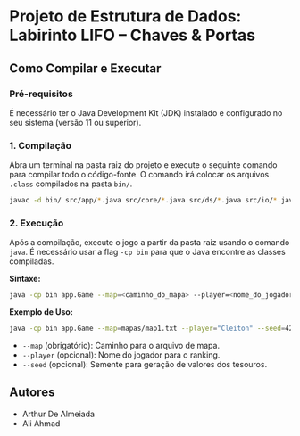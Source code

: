 # Projeto de Estrutura de Dados: Labirinto LIFO – Chaves & Portas

## Como Compilar e Executar

### Pré-requisitos

É necessário ter o Java Development Kit (JDK) instalado e configurado no seu sistema (versão 11 ou superior).

### 1. Compilação

Abra um terminal na pasta raiz do projeto e execute o seguinte comando para compilar todo o código-fonte. O comando irá colocar os arquivos `.class` compilados na pasta `bin/`.

```bash
javac -d bin/ src/app/*.java src/core/*.java src/ds/*.java src/io/*.java src/model/*.java src/util/*.java
```

### 2. Execução

Após a compilação, execute o jogo a partir da pasta raiz usando o comando `java`. É necessário usar a flag `-cp bin` para que o Java encontre as classes compiladas.

**Sintaxe:**
```bash
java -cp bin app.Game --map=<caminho_do_mapa> --player=<nome_do_jogador> --seed=<numero>
```

**Exemplo de Uso:**
```bash
java -cp bin app.Game --map=mapas/map1.txt --player="Cleiton" --seed=42
```

* `--map` (obrigatório): Caminho para o arquivo de mapa.
* `--player` (opcional): Nome do jogador para o ranking.
* `--seed` (opcional): Semente para geração de valores dos tesouros.

## Autores

* Arthur De Almeiada
* Ali Ahmad